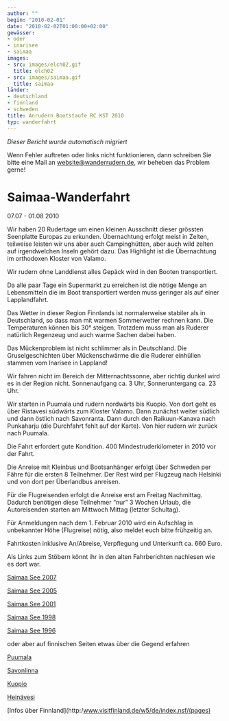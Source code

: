 ```yaml
---
author: ""
begin: "2010-02-01"
date: "2010-02-02T01:00:00+02:00"
gewässer:
- oder
- inarisee
- saimaa
images:
- src: images/elch02.gif
  title: elch02
- src: images/saimaa.gif
  title: saimaa
länder:
- deutschland
- finnland
- schweden
title: Anrudern Bootstaufe RC KST 2010
typ: wanderfahrt
---
```



*Dieser Bericht wurde automatisch migriert*

Wenn Fehler auftreten oder links nicht funktionieren, dann schreiben Sie bitte eine Mail an website@wanderrudern.de, wir beheben das Problem gerne!



# Saimaa-Wanderfahrt


07.07 - 01.08 2010

Wir haben 20 Rudertage um einen kleinen Ausschnitt dieser grössten Seenplatte Europas zu erkunden. Übernachtung erfolgt meist in Zelten, teilweise leisten wir uns aber auch Campinghütten, aber auch wild zelten auf irgendwelchen Inseln gehört dazu. Das Highlight ist die Übernachtung im orthodoxen Kloster von Valamo.

Wir rudern ohne Landdienst alles Gepäck wird in den Booten transportiert.

Da alle paar Tage ein Supermarkt zu erreichen ist die nötige Menge an Lebensmitteln die im Boot transportiert werden muss geringer als auf einer Lapplandfahrt.

Das Wetter in dieser Region Finnlands ist normalerweise stabiler als in Deutschland, so dass man mit warmen Sommerwetter rechnen kann. Die Temperaturen können bis 30° steigen. Trotzdem muss man als Ruderer natürlich Regenzeug und auch warme Sachen dabei haben.

Das Mückenproblem ist nicht schlimmer als in Deutschland. Die Gruselgeschichten über Mückenschwärme die die Ruderer einhüllen stammen vom Inarisee in Lappland!

Wir fahren nicht im Bereich der Mitternachtssonne, aber richtig dunkel wird es in der Region nicht. Sonnenaufgang ca. 3 Uhr, Sonneruntergang ca. 23 Uhr.

Wir starten in Puumala und rudern nordwärts bis Kuopio. Von dort geht es über Ristavesi südwärts zum Kloster Valamo. Dann zunächst weiter südlich und dann östlich nach Savonranta. Dann durch den Raikuun-Kanava nach Punkaharju (die Durchfahrt fehlt auf der Karte). Von hier rudern wir zurück nach Puumala.

Die Fahrt erfordert gute Kondition. 400 Mindestruderkilometer in 2010 vor der Fahrt.

Die Anreise mit Kleinbus und Bootsanhänger erfolgt über Schweden per Fähre für die ersten 8 Teilnehmer. Der Rest wird per Flugzeug nach Helsinki und von dort per Überlandbus anreisen.

Für die Flugreisenden erfolgt die Anreise erst am Freitag Nachmittag. Dadurch benötigen diese Teilnehmer “nur” 3 Wochen Urlaub, die Autoreisenden starten am Mittwoch Mittag (letzter Schultag).

Für Anmeldungen nach dem 1. Februar 2010 wird ein Aufschlag in unbekannter Höhe (Flugreise) nötig, also meldet euch bitte frühzeitig an.

Fahrtkosten inklusive An/Abreise, Verpflegung und Unterkunft ca. 660 Euro.

Als Links zum Stöbern könnt ihr in den alten Fahrberichten nachlesen wie es dort war.

[Saimaa See 2007](/berichte/2007/saimaa_pielinen_07)

[Saimaa See 2005](/berichte/2005/saimaa05)

[Saimaa See 2001](/berichte/2001/hauptteil_saimaa01)

[Saimaa See 1998](/berichte/1998/hauptteil_saimaa98)

[Saimaa See 1996](/berichte/1996/hauptteil_saimaa96)

oder aber auf finnischen Seiten etwas über die Gegend erfahren

[Puumala](http:/www.puumala.fi/germany.htm)

[Savonlinna](http:/www.savonlinna.travel/Auf_Deutsch/Sommer.iw3)

[Kuopio](http:/www.kuopioinfo.fi/deutsch/index.php)

[Heinävesi](http:/www.heinavesi.fi)

[Infos über Finnland](http:/www.visitfinland.de/w5/de/index.nsf/(pages)